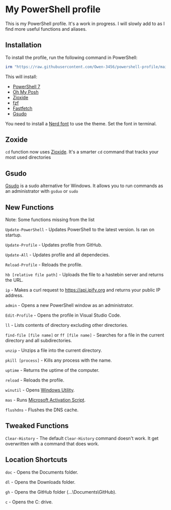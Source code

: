 # My PowerShell profile

This is my PowerShell profile. It's a work in progress. I will slowly add to as I find more useful functions and aliases.

## Installation

To install the profile, run the following command in PowerShell:

```ps1
irm "https://raw.githubusercontent.com/Owen-3456/powershell-profile/main/install.ps1" | iex
```

This will install:
- [PowerShell 7](https://github.com/PowerShell/PowerShell)
- [Oh My Posh](https://ohmyposh.dev/)
- [Zioxide](https://github.com/ajeetdsouza/zoxide)
- [fzf](https://github.com/junegunn/fzf)
- [Fastfetch](https://github.com/fastfetch-cli/fastfetch)
- [Gsudo](https://github.com/gerardog/gsudo)

You need to install a [Nerd font](https://www.nerdfonts.com/) to use the theme. Set the font in terminal.

## Zoxide

`cd` function now uses [Zioxide](https://github.com/ajeetdsouza/zoxide). It's a smarter `cd` command that tracks your most used directories

## Gsudo

[Gsudo](https://github.com/gerardog/gsudo) is a sudo alternative for Windows. It allows you to run commands as an administrator with `gsduo` or `sudo`

## New Functions

Note: Some functions missing from the list

`Update-PowerShell` - Updates PowerShell to the latest version. Is ran on startup.

`Update-Profile` - Updates profile from GitHub.

`Update-All` - Updates profile and all dependecies.

`Reload-Profile` - Reloads the profile.

`hb [relative file path]` - Uploads the file to a hastebin server and returns the URL.

`ip` - Makes a curl request to https://api.ipify.org and returns your public IP address.

`admin` - Opens a new PowerShell window as an administrator.

`Edit-Profile` - Opens the profile in Visual Studio Code.

`ll` - Lists contents of directory excluding other directories.

`find-file [file name]` or `ff [file name]` - Searches for a file in the current directory and all subdirectories.

`unzip` - Unzips a file into the current directory.

`pkill [process]` - Kills any process with the name.

`uptime` - Returns the uptime of the computer.

`reload` - Reloads the profile.

`winutil` - Opens [Windows Utility](https://github.com/ChrisTitusTech/winutil).

`mas` - Runs [Microsoft Activation Script](https://github.com/massgravel/Microsoft-Activation-Scripts).

`flushdns` - Flushes the DNS cache.

## Tweaked Functions

`Clear-History` - The default `Clear-History` command doesn't work. It get overwritten with a command that does work.

## Location Shortcuts

`doc` - Opens the Documents folder.

`dl` - Opens the Downloads folder.

`gh` - Opens the GitHub folder (...\Documents\GitHub).

`c` - Opens the C: drive.
